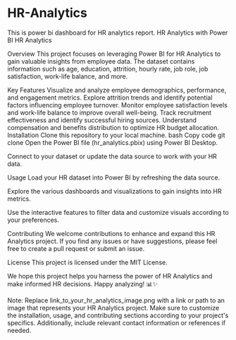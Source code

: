 # HR-Analytics
This is power bi dashboard for HR analytics report. 
HR Analytics with Power BI
HR Analytics

Overview
This project focuses on leveraging Power BI for HR Analytics to gain valuable insights from employee data. 
The dataset contains information such as age, education, attrition, hourly rate, job role, job satisfaction, work-life balance, and more.

Key Features
Visualize and analyze employee demographics, performance, and engagement metrics.
Explore attrition trends and identify potential factors influencing employee turnover.
Monitor employee satisfaction levels and work-life balance to improve overall well-being.
Track recruitment effectiveness and identify successful hiring sources.
Understand compensation and benefits distribution to optimize HR budget allocation.
Installation
Clone this repository to your local machine.
bash
Copy code
git clone 
Open the Power BI file (hr_analytics.pbix) using Power BI Desktop.

Connect to your dataset or update the data source to work with your HR data.

Usage
Load your HR dataset into Power BI by refreshing the data source.

Explore the various dashboards and visualizations to gain insights into HR metrics.

Use the interactive features to filter data and customize visuals according to your preferences.

Contributing
We welcome contributions to enhance and expand this HR Analytics project. If you find any issues or have suggestions, please feel free to create a pull request or submit an issue.

License
This project is licensed under the MIT License.

We hope this project helps you harness the power of HR Analytics and make informed HR decisions. Happy analyzing! 📊✨

Note: Replace link_to_your_hr_analytics_image.png with a link or path to an image that represents your HR Analytics project. Make sure to customize the installation, usage, and contributing sections according to your project's specifics. Additionally, include relevant contact information or references if needed.

